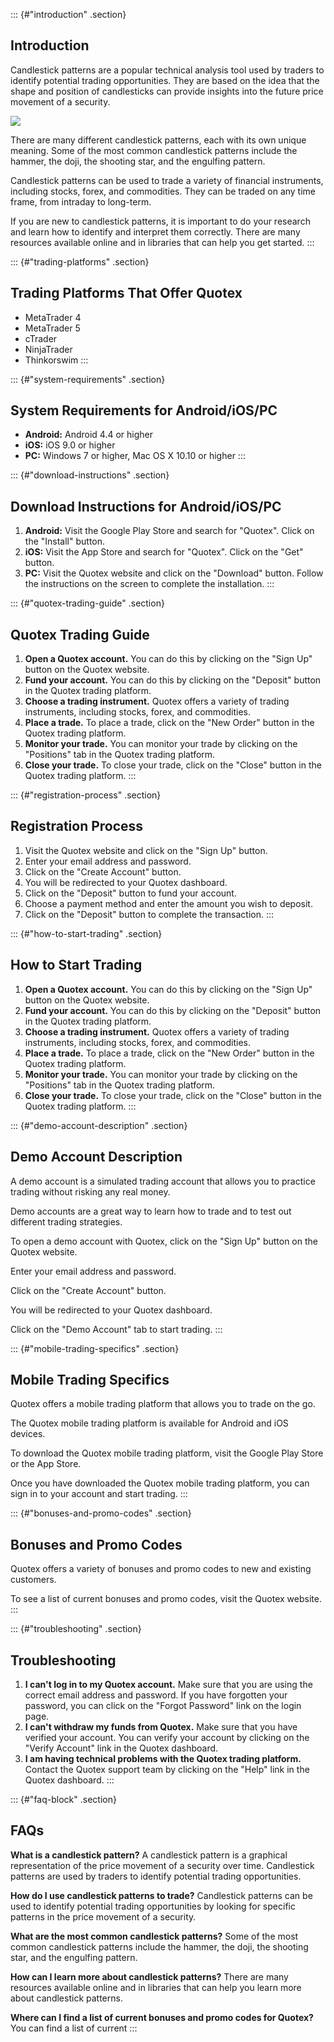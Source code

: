 ::: {#"introduction" .section}
## Introduction

Candlestick patterns are a popular technical analysis tool used by
traders to identify potential trading opportunities. They are based on
the idea that the shape and position of candlesticks can provide
insights into the future price movement of a security.

[![](https://static.quotex.io/files/4_en/300_250.jpg)](https://traff.sbs/brokerqxlid)

There are many different candlestick patterns, each with its own unique
meaning. Some of the most common candlestick patterns include the
hammer, the doji, the shooting star, and the engulfing pattern.

Candlestick patterns can be used to trade a variety of financial
instruments, including stocks, forex, and commodities. They can be
traded on any time frame, from intraday to long-term.

If you are new to candlestick patterns, it is important to do your
research and learn how to identify and interpret them correctly. There
are many resources available online and in libraries that can help you
get started.
:::

::: {#"trading-platforms" .section}
## Trading Platforms That Offer Quotex

-   MetaTrader 4
-   MetaTrader 5
-   cTrader
-   NinjaTrader
-   Thinkorswim
:::

::: {#"system-requirements" .section}
## System Requirements for Android/iOS/PC

-   **Android:** Android 4.4 or higher
-   **iOS:** iOS 9.0 or higher
-   **PC:** Windows 7 or higher, Mac OS X 10.10 or higher
:::

::: {#"download-instructions" .section}
## Download Instructions for Android/iOS/PC

1.  **Android:** Visit the Google Play Store and search for
    "Quotex". Click on the "Install" button.
2.  **iOS:** Visit the App Store and search for "Quotex". Click on
    the "Get" button.
3.  **PC:** Visit the Quotex website and click on the "Download"
    button. Follow the instructions on the screen to complete the
    installation.
:::

::: {#"quotex-trading-guide" .section}
## Quotex Trading Guide

1.  **Open a Quotex account.** You can do this by clicking on the
    "Sign Up" button on the Quotex website.
2.  **Fund your account.** You can do this by clicking on the
    "Deposit" button in the Quotex trading platform.
3.  **Choose a trading instrument.** Quotex offers a variety of trading
    instruments, including stocks, forex, and commodities.
4.  **Place a trade.** To place a trade, click on the "New Order"
    button in the Quotex trading platform.
5.  **Monitor your trade.** You can monitor your trade by clicking on
    the "Positions" tab in the Quotex trading platform.
6.  **Close your trade.** To close your trade, click on the
    "Close" button in the Quotex trading platform.
:::

::: {#"registration-process" .section}
## Registration Process

1.  Visit the Quotex website and click on the "Sign Up" button.
2.  Enter your email address and password.
3.  Click on the "Create Account" button.
4.  You will be redirected to your Quotex dashboard.
5.  Click on the "Deposit" button to fund your account.
6.  Choose a payment method and enter the amount you wish to deposit.
7.  Click on the "Deposit" button to complete the transaction.
:::

::: {#"how-to-start-trading" .section}
## How to Start Trading

1.  **Open a Quotex account.** You can do this by clicking on the
    "Sign Up" button on the Quotex website.
2.  **Fund your account.** You can do this by clicking on the
    "Deposit" button in the Quotex trading platform.
3.  **Choose a trading instrument.** Quotex offers a variety of trading
    instruments, including stocks, forex, and commodities.
4.  **Place a trade.** To place a trade, click on the "New Order"
    button in the Quotex trading platform.
5.  **Monitor your trade.** You can monitor your trade by clicking on
    the "Positions" tab in the Quotex trading platform.
6.  **Close your trade.** To close your trade, click on the
    "Close" button in the Quotex trading platform.
:::

::: {#"demo-account-description" .section}
## Demo Account Description

A demo account is a simulated trading account that allows you to
practice trading without risking any real money.

Demo accounts are a great way to learn how to trade and to test out
different trading strategies.

To open a demo account with Quotex, click on the "Sign Up" button
on the Quotex website.

Enter your email address and password.

Click on the "Create Account" button.

You will be redirected to your Quotex dashboard.

Click on the "Demo Account" tab to start trading.
:::

::: {#"mobile-trading-specifics" .section}
## Mobile Trading Specifics

Quotex offers a mobile trading platform that allows you to trade on the
go.

The Quotex mobile trading platform is available for Android and iOS
devices.

To download the Quotex mobile trading platform, visit the Google Play
Store or the App Store.

Once you have downloaded the Quotex mobile trading platform, you can
sign in to your account and start trading.
:::

::: {#"bonuses-and-promo-codes" .section}
## Bonuses and Promo Codes

Quotex offers a variety of bonuses and promo codes to new and existing
customers.

To see a list of current bonuses and promo codes, visit the Quotex
website.
:::

::: {#"troubleshooting" .section}
## Troubleshooting

1.  **I can\'t log in to my Quotex account.** Make sure that you are
    using the correct email address and password. If you have forgotten
    your password, you can click on the "Forgot Password" link on
    the login page.
2.  **I can\'t withdraw my funds from Quotex.** Make sure that you have
    verified your account. You can verify your account by clicking on
    the "Verify Account" link in the Quotex dashboard.
3.  **I am having technical problems with the Quotex trading platform.**
    Contact the Quotex support team by clicking on the "Help" link
    in the Quotex dashboard.
:::

::: {#"faq-block" .section}
## FAQs

**What is a candlestick pattern?** A candlestick pattern is a graphical
representation of the price movement of a security over time.
Candlestick patterns are used by traders to identify potential trading
opportunities.

**How do I use candlestick patterns to trade?** Candlestick patterns can
be used to identify potential trading opportunities by looking for
specific patterns in the price movement of a security.

**What are the most common candlestick patterns?** Some of the most
common candlestick patterns include the hammer, the doji, the shooting
star, and the engulfing pattern.

**How can I learn more about candlestick patterns?** There are many
resources available online and in libraries that can help you learn more
about candlestick patterns.

**Where can I find a list of current bonuses and promo codes for
Quotex?** You can find a list of current
:::

